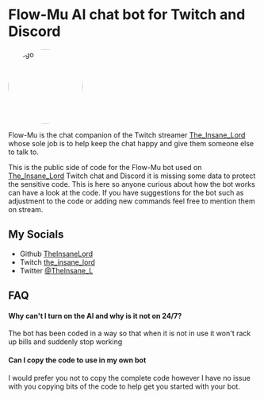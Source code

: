 
# Flow-Mu AI chat bot for Twitch and Discord

<img src="https://static-cdn.jtvnw.net/jtv_user_pictures/b1668ee3-a66d-4990-ab21-7bfd5dfd19b3-profile_image-300x300.png" alt="Logo" style="border-radius: 50%; width: 150px; height: 150px;">


Flow-Mu is the chat companion of the Twitch streamer [The_Insane_Lord](https://www.twitch.tv/the_insane_lord) whose sole job is to help keep the chat happy and give them someone else to talk to.

This is the public side of code for the Flow-Mu bot used on [The_Insane_Lord](https://www.twitch.tv/the_insane_lord) Twitch chat and Discord it is missing some data to protect the sensitive code. This is here so anyone curious about how the bot works can have a look at the code. If you have suggestions for the bot such as adjustment to the code or adding new commands feel free to mention them on stream.

## My Socials

- Github [TheInsaneLord](https://github.com/TheInsaneLord)
- Twitch [the_insane_lord](https://www.twitch.tv/the_insane_lord)
- Twitter [@TheInsane_L](https://twitter.com/TheInsane_L)


## FAQ

#### Why can't I turn on the AI and why is it not on 24/7?
The bot has been coded in a way so that when it is not in use it won't rack up bills and suddenly stop working 

#### Can I copy the code to use in my own bot
I would prefer you not to copy the complete code however I have no issue with you copying bits of the code to help get you started with your bot.

